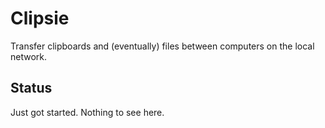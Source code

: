 # Clipsie

Transfer clipboards and (eventually) files between computers on the local network.

## Status

Just got started. Nothing to see here.
